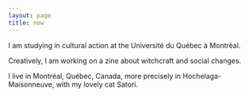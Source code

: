 ```yaml
---
layout: page
title: now
---
```


I am studying in cultural action at the Université du Québec à Montréal.

Creatively, I am working on a zine about witchcraft and social changes. 

I live in Montréal, Québec, Canada, more precisely in Hochelaga-Maisonneuve, with my lovely cat Satori. 



